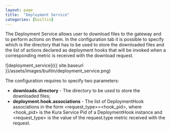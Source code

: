 ```yaml
---
layout: page
title:  "Deployment Service"
categories: [builtin]
---
```


The Deployment Service allows user to download files to the gateway and to perform actions on them. In the configuration tab it is possible to specify which is the directory that has to be used to store the downloaded files and the list of actions declared as deployment hooks that will be invoked when a corresponding metric is received with the download request.

![deployment_service]({{ site.baseurl }}/assets/images/builtin/deployment_service.png)

The configuration requires to specify two parameters:

  - **downloads.directory** - The directory to be used to store the downloaded files;
  - **deployment.hook.associations** - The list of DeploymentHook associations in the form \<request_type\>=\<hook_pid\>, where \<hook_pid\> is the Kura Service Pid of a DeploymentHook instance and \<request_type\> is the value of the request.type metric received with the request.